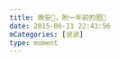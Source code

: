 ```yaml
---
title: 晚安🌙，附一年前的图🌙
date: 2015-06-11 22:43:56
mCategories: [说说]
type: moment
---
```


<div id="pics-20150611224356"></div>

<script src="/lib/moment/pics.js"></script>
<script>
var data = [
    {"link": "2015-06-11_000000.webp", "type": "shuoshuo"}
];
picsRender(data, "pics-20150611224356");
</script>
